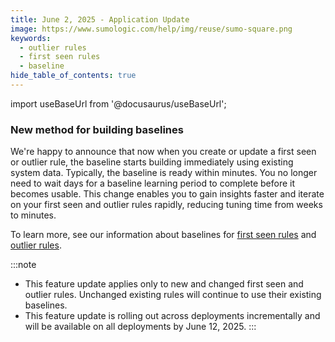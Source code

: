 ```yaml
---
title: June 2, 2025 - Application Update
image: https://www.sumologic.com/help/img/reuse/sumo-square.png
keywords:
  - outlier rules
  - first seen rules
  - baseline
hide_table_of_contents: true    
---
```


import useBaseUrl from '@docusaurus/useBaseUrl';

### New method for building baselines

We're happy to announce that now when you create or update a first seen or outlier rule, the baseline starts building immediately using existing system data. Typically, the baseline is ready within minutes. You no longer need to wait days for a baseline learning period to complete before it becomes usable. This change enables you to gain insights faster and iterate on your first seen and outlier rules rapidly, reducing tuning time from weeks to minutes.

To learn more, see our information about baselines for [first seen rules](/docs/cse/rules/write-first-seen-rule/) and [outlier rules](/docs/cse/rules/write-outlier-rule/#baselines-for-outlier-rules).

:::note
* This feature update applies only to new and changed first seen and outlier rules. Unchanged existing rules will continue to use their existing baselines.
* This feature update is rolling out across deployments incrementally and will be available on all deployments by June 12, 2025.
:::